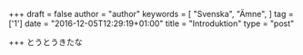 +++
draft = false
author = "author"
keywords = [
  "Svenska",
  "Ämne",
]
tag = ['1']
date = "2016-12-05T12:29:19+01:00"
title = "Introduktion"
type = "post"

+++
とうとうきたな
